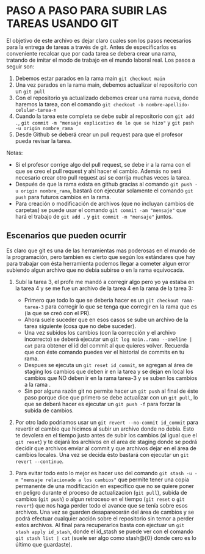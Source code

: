 # PASO A PASO PARA SUBIR LAS TAREAS USANDO GIT

El objetivo de este archivo es dejar claro cuales son los pasos necesarios para la entrega de tareas a través de git. Antes de especificarlos es conveniente recalcar que por cada tarea se debera crear una rama, tratando de imitar el modo de trabajo en el mundo laboral real. Los pasos a seguir son:

1. Debemos estar parados en la rama main `git checkout main`
2. Una vez parados en la rama main, debemos actualizar el repositorio con un `git pull`
3. Con el repositorio ya actualizado debemos crear una rama nueva, donde haremos la tarea, con el comando `git checkout -b nombre-apellido-celular-tarea-n`
4. Cuando la tarea este completa se debe subir al repositorio con `git add .`, `git commit -m "mensaje explicativo de lo que se hizo"` y `git push -u origin nombre_rama`
5. Desde Github se deberá crear un pull request para que el profesor pueda revisar la tarea.

Notas:
- Si el profesor corrige algo del pull request, se debe ir a la rama con el que se creo el pull request y ahí hacer el cambio. Además no será necesario crear otro pull request asi se corrija muchas veces la tarea.
- Después de que la rama exista en github gracias al comando `git push -u origin nombre_rama`, bastará con ejecutar solamente el comando `git push` para futuros cambios en la rama.
- Para creación o modificación de archivos (que no incluyan cambios de carpetas) se puede usar el comando `git commit -am "mensaje"` que hará el trabajo de `git add .` y `git commit -m "mensaje"` juntos.

## Escenarios que pueden ocurrir

Es claro que git es una de las herramientas mas poderosas en el mundo de la programación, pero tambien es cierto que según los estándares que hay para trabajar con ésta herramienta podemos llegar a cometer algun error subiendo algun archivo que no debia subirse o en la rama equivocada.

1. Subí la tarea 3, el profe me mandó a corregir algo pero yo ya estaba en la tarea 4 y se me fue un archivo de la tarea 4 en la rama de la tarea 3: 
    - Primero que todo lo que se deberia hacer es un `git checkout rama-tarea-3` para corregir lo que se tenga que corregir en la rama que es (la que se creó con el PR).
    - Ahora suele suceder que en esos casos se sube un archivo de la tarea siguiente (cosa que no debe suceder).
    - Una vez subidos los cambios (con la corrección y el archivo incorrecto) se deberá ejecutar un `git log main..rama --oneline | cat` para obtener el id del commit al que quieres volver. Recuerda que con éste comando puedes ver el historial de commits en tu rama.
    - Despues se ejecuta un `git reset id_commit`, se agregan al área de staging los cambios que deben ir en la tarea y se dejan en local los cambios que NO deben ir en la rama tarea-3 y se suben los cambios a la rama .
    - Sin por alguna razón git no permite hacer un `git push` al final de éste paso porque dice que primero se debe actualizar con un `git pull`, lo que se deberá hacer es ejecutar un `git push -f` para forzar la subida de cambios.

2. Por otro lado podriamos usar un `git revert --no-commit id_commit` para revertir el cambio que hicimos al subir un archivo donde no debía. Esto te devolera en el tiempo justo antes de subir los cambios (al igual que el `git reset`) y te dejará los archivos en el area de staging donde se podrá decidir que archivos enviar al commit y que archivos dejar en el área de cambios locales. Una vez se decida ésto bastará con ejecutar un `git revert --continue`.

3. Para evitar todo esto lo mejor es hacer uso del comando `git stash -u -m "mensaje relacionado a los cambios"` que permite tener una copia permanente de una modificación en específico que no se quiere poner en peligro durante el proceso de actualizacion (`git pull`), subida de cambios (`git push`) o algun retroceso en el tiempo (`git reset` o `git revert`) que nos haga perder todo el avance que se tenía sobre esos archivos. Una vez se guarden desaparecerán del área de cambios y se podrá efectuar cualquier acción sobre el repositorio sin temor a perder estos archivos. Al final para recuperarlos basta con ejectuar un `git stash apply id_stash`, donde el id_stash se puede ver con el comando `git stash list | cat` (suele ser algo como stash@{0} donde cero es lo último que guardaste).
